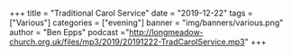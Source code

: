 +++
title = "Traditional Carol Service"
date = "2019-12-22"
tags = ["Various"]
categories = ["evening"]
banner = "img/banners/various.png"
author = "Ben Epps"
podcast ="http://longmeadow-church.org.uk/files/mp3/2019/20191222-TradCarolService.mp3"
+++
